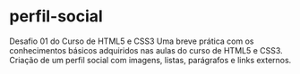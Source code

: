 # perfil-social
 Desafio 01 do Curso de HTML5 e CSS3
Uma breve prática com os conhecimentos básicos adquiridos nas aulas do curso de  HTML5 e CSS3.
Criação de um perfil social com imagens, listas, parágrafos e links externos.

